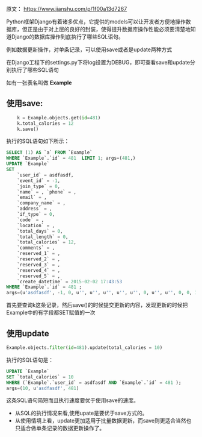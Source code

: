 原文：
https://www.jianshu.com/p/1f00a13d7267

Python框架Django有着诸多优点，它提供的models可以让开发者方便地操作数据库，但正是由于对上层的良好的封装，使得提升数据库操作性能必须要清楚地知道Django的数据库操作到底执行了哪些SQL语句。

例如数据更新操作，对单条记录，可以使用save或者是update两种方式

在Django工程下的settings.py下将log设置为DEBUG，即可查看save和update分别执行了哪些SQL语句

如有一张表名叫做 **Example**

## 使用save:
```py
    k = Example.objects.get(id=481)
    k.total_calories = 12
    k.save()
```
执行的SQL语句如下所示：
```sql
SELECT (1) AS `a` FROM `Example` 
WHERE `Example`.`id` = 481  LIMIT 1; args=(481,)
UPDATE `Example` 
SET 
    `user_id` = asdfasdf, 
    `event_id` = -1, 
    `join_type` = 0, 
    `name` = , `phone` = , 
    `email` = , 
    `company_name` = , 
    `address` = , 
    `if_type` = 0, 
    `code` = , 
    `location` = , 
    `total_days` = 0, 
    `total_length` = 0, 
    `total_calories` = 12, 
    `comments` = , 
    `reserved_1` = , 
    `reserved_2` = , 
    `reserved_3` = , 
    `reserved_4` = , 
    `reserved_5` = , 
    `create_datetime` = 2015-02-02 17:43:53 
WHERE `Example`.`id` = 481 ; 
args=(u'asdfasdf', -1, 0, u'', u'', u'', u'', u'', 0, u'', u'', 0, 0, 12, u'', u'', u'', u'', u'', u'', u'2015-02-02 17:43:53', 481)
```
首先要查询k这条记录，然后save()的时候提交更新的内容，发现更新的时候把Example中的有字段都SET赋值的一次

## 使用update
```py
Example.objects.filter(id=481).update(total_calories = 10)
```
执行的SQL语句是：
```sql
UPDATE `Example` 
SET `total_calories` = 10 
WHERE (`Example`.`user_id` = asdfasdf AND `Example`.`id` = 481 ); 
args=(10, u'asdfasdf', 481)
```
这条SQL语句简短而且执行速度要优于使用save的速度。

- 从SQL的执行情况来看,使用upate是要优于save方式的。
- 从使用情境上看，update更加适用于批量数据更新，而save则更适合当然也只适合做单条记录的数据更新操作了。

